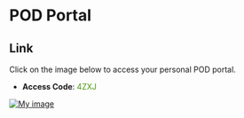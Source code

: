 # POD Portal

## Link
Click on the image below to access your personal POD portal.

- **Access Code**: <span style='color:#479608'>4ZXJ</span>

<a href="https://portal.ace.aviatrixlab.com/ " target="_blank">

![My image](images/pod.png)
</a>